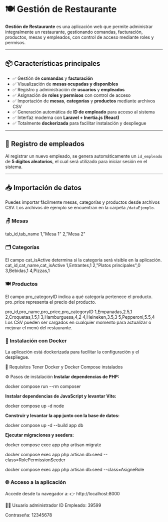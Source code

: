 # 🍽️ Gestión de Restaurante

**Gestión de Restaurante** es una aplicación web que permite administrar integralmente un restaurante, gestionando comandas, facturación, productos, mesas y empleados, con control de acceso mediante roles y permisos.

---

## 📦 Características principales

- ✅ Gestión de **comandas** y **facturación**
- ✅ Visualización de **mesas ocupadas y disponibles**
- ✅ Registro y administración de **usuarios** y **empleados**
- ✅ Asignación de **roles y permisos** con control de acceso
- ✅ Importación de **mesas**, **categorías** y **productos** mediante archivos CSV
- ✅ Generación automática de **ID de empleado** para acceso al sistema
- ✅ Interfaz moderna con **Laravel + Inertia.js (React)**
- ✅ Totalmente **dockerizada** para facilitar instalación y despliegue

---

## 👥 Registro de empleados

Al registrar un nuevo empleado, se genera automáticamente un `id_empleado` de **5 dígitos aleatorios**, el cual será utilizado para iniciar sesión en el sistema.

---

## 📥 Importación de datos

Puedes importar fácilmente mesas, categorías y productos desde archivos CSV. Los archivos de ejemplo se encuentran en la carpeta `/dataEjemplo`.

### 🪑 Mesas

tab_id,tab_name
1,"Mesa 1"
2,"Mesa 2"

### 🗂️ Categorías
El campo cat_isActive determina si la categoría será visible en la aplicación.
cat_id,cat_name,cat_isActive
1,Entrantes,1
2,"Platos principales",0
3,Bebidas,1
4,Pizzas,1
### 🍽️ Productos
El campo pro_categoryID indica a qué categoría pertenece el producto.
pro_price representa el precio del producto.

pro_id,pro_name,pro_price,pro_categoryID
1,Empanadas,2.5,1
2,Croquetas,1.5,1
3,Hamburguesa,4,2
4,Heineken,3.5,3
5,Pepperoni,5.5,4
Los CSV pueden ser cargados en cualquier momento para actualizar o mejorar el menú del restaurante.

### 🐳 Instalación con Docker
La aplicación está dockerizada para facilitar la configuración y el despliegue.

🔧 Requisitos
Tener Docker y Docker Compose instalados

⚙️ Pasos de instalación
**Instalar dependencias de PHP:**

docker compose run --rm composer

**Instalar dependencias de JavaScript y levantar Vite:**

docker compose up -d node

**Construir y levantar la app junto con la base de datos:**

docker compose up -d --build app db


**Ejecutar migraciones y seeders:**


docker compose exec app php artisan migrate

docker compose exec app php artisan db:seed --class=RolePermissionSeeder

docker compose exec app php artisan db:seed --class=AsigneRole

### 🌐 Acceso a la aplicación
Accede desde tu navegador a:
👉 http://localhost:8000

👨‍💼 Usuario administrador
ID Empleado: 39599

Contraseña: 12345678
